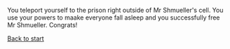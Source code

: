 You teleport yourself to the prison right outside of Mr Shmueller's cell. You use your powers to maake everyone fall asleep and you successfully free Mr Shmueller. Congrats!

[Back to start](Start.md)